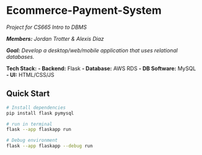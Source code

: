 # Ecommerce-Payment-System
_Project for CS665 Intro to DBMS_

_**Members:** Jordan Trotter & Alexis Diaz_

_**Goal:** Develop a desktop/web/mobile application that uses relational databases._

**Tech Stack:**
**- Backend:** Flask
**- Database:** AWS RDS
**- DB Software:** MySQL
**- UI:** HTML/CSS/JS

## Quick Start
```bash
# Install dependencies
pip install flask pymysql

# run in terminal
flask --app flaskapp run

# Debug environment
flask --app flaskapp --debug run
```
